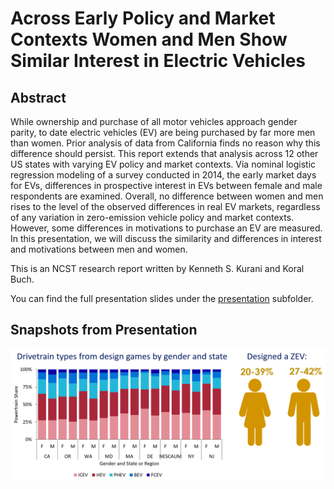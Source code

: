 # Across Early Policy and Market Contexts Women and Men Show Similar Interest in Electric Vehicles

## Abstract

While ownership and purchase of all motor vehicles approach gender parity, to date electric vehicles (EV) are being purchased by far more men than women. 
Prior analysis of data from California finds no reason why this difference should persist. 
This report extends that analysis across 12 other US states with varying EV policy and market contexts. 
Via nominal logistic regression modeling of a survey conducted in 2014, the early market days for EVs, 
differences in prospective interest in EVs between female and male respondents are examined. 
Overall, no difference between women and men rises to the level of the observed differences in real EV markets, 
regardless of any variation in zero-emission vehicle policy and market contexts. 
However, some differences in motivations to purchase an EV are measured. 
In this presentation, we will discuss the similarity and differences in interest and motivations between men and women.

This is an NCST research report written by Kenneth S. Kurani and Koral Buch.

You can find the full presentation slides under the [presentation](https://github.com/KoralleB/GenderInterestEV/tree/master/presentation) subfolder.

## Snapshots from Presentation

<img src="https://github.com/KoralleB/GenderInterestEV/blob/master/image/DrivetrainTypeByGender.PNG">
